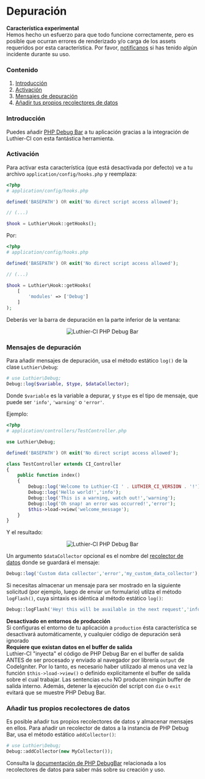 [//]: # ([author] Anderson Salas)
[//]: # ([meta_description] Puedes añadir PHP Debug Bar a tu aplicación gracias a la integración de Luthier-CI con esta fantástica herramienta.  )

# Depuración

<div class="alert alert-warning">
    <i class="fa fa-warning" aria-hidden="true"></i>
    <strong>Característica experimental</strong>
    <br />
    Hemos hecho un esfuerzo para que todo funcione correctamente, pero es posible que ocurran errores de renderizado y/o carga de los assets requeridos por esta característica. Por favor, <a href="https://github.com/ingeniasoftware/luthier-ci/issues/new">notifícanos</a> si has tenido algún incidente durante su uso.
</div>

### Contenido

1. [Introducción](#introduction)
2. [Activación](#activation)
3. [Mensajes de depuración](#debug-messages)
4. [Añadir tus propios recolectores de datos](#add-your-own-data-collectors)


### <a name="introduction"></a> Introducción

Puedes añadir [PHP Debug Bar](http://phpdebugbar.com) a tu aplicación gracias a la integración de Luthier-CI con esta fantástica herramienta.

### <a name="activation"></a> Activación

Para activar esta característica (que está desactivada por defecto) ve a tu archivo `application/config/hooks.php` y reemplaza:

```php
<?php
# application/config/hooks.php

defined('BASEPATH') OR exit('No direct script access allowed');

// (...)

$hook = Luthier\Hook::getHooks();
```

Por:

```php
<?php
# application/config/hooks.php

defined('BASEPATH') OR exit('No direct script access allowed');

// (...)

$hook = Luthier\Hook::getHooks(
    [
        'modules' => ['Debug']
    ]
);
```

Deberás ver la barra de depuración en la parte inferior de la ventana:

<p align="center">
    <img src="https://ingenia.me/uploads/2018/06/19/luthier-ci-debugbar.png" alt="Luthier-CI PHP Debug Bar" class="img-responsive" />
</p>

### <a name="debug-messages"></a> Mensajes de depuración

Para añadir mensajes de depuración, usa el método estático `log()` de la clase `Luthier\Debug`:

```php
# use Luthier\Debug;
Debug::log($variable, $type, $dataCollector);
```

Donde `$variable` es la variable a depurar, y `$type` es el tipo de mensaje, que puede ser `'info'`, `'warning'` o `'error'`.

Ejemplo:

```php
<?php
# application/controllers/TestController.php

use Luthier\Debug;

defined('BASEPATH') OR exit('No direct script access allowed');

class TestController extends CI_Controller
{
    public function index()
    {
        Debug::log('Welcome to Luthier-CI ' . LUTHIER_CI_VERSION . '!');
        Debug::log('Hello world!','info');
        Debug::log('This is a warning, watch out!','warning');
        Debug::log('Oh snap! an error was occurred!','error');
        $this->load->view('welcome_message');
    }
}
```

Y el resultado:

<p align="center">
    <img src="https://ingenia.me/uploads/2018/06/19/luthier-ci-debugbar-log.png" alt="Luthier-CI PHP Debug Bar" class="img-responsive" />
</p>

Un argumento `$dataCollector` opcional es el nombre del [recolector de datos](http://phpdebugbar.com/docs/data-collectors.html) donde se guardará el mensaje:

```php
Debug::log('Custom data collector','error','my_custom_data_collector');
```

Si necesitas almacenar un mensaje para ser mostrado en la siguiente solicitud (por ejemplo, luego de enviar un formulario) utilza el método `logFlash()`, cuya sintaxis es idéntica al método estático `log()`:

```php
Debug::logFlash('Hey! this will be available in the next request','info');
```

<div class="alert alert-success">
    <i class="fa fa-check" aria-hidden="true"></i>
    <strong>Desactivado en entornos de producción</strong>
    <br />
    Si configuras el entorno de tu aplicación a <code>production</code> ésta característica se desactivará automáticamente, y cualquier código de depuración será ignorado
</div>

<div class="alert alert-warning">
    <i class="fa fa-warning" aria-hidden="true"></i>
    <strong>Requiere que existan datos en el buffer de salida</strong>
    <br />
    Luthier-CI "inyecta" el código de PHP Debug Bar en el buffer de salida ANTES de ser procesado y enviado al navegador por librería <code>output</code> de CodeIgniter. Por lo tanto, es necesario haber utilizado al menos una vez la función <code>$this->load->view()</code> o definido explícitamente el buffer de salida sobre el cual trabajar. Las sentencias <code>echo</code> NO producen ningún buffer de salida interno. Además, detener la ejecución del script con <code>die</code> o <code>exit</code> evitará que se muestre PHP Debug Bar.
</div>

### <a name="add-your-own-data-collectors"></a> Añadir tus propios recolectores de datos

Es posible añadir tus propios recolectores de datos y almacenar mensajes en ellos. Para añadir un recolector de datos a la instancia de PHP Debug Bar, usa el método estático `addCollector()`:

```php
# use Luthier\Debug;
Debug::addCollector(new MyCollector());
```

Consulta la [documentación de PHP DebugBar](http://phpdebugbar.com/docs/data-collectors.html#creating-collectors) relacionada a los recolectores de datos para saber más sobre su creación y uso.